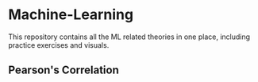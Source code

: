 # Machine-Learning
This repository contains all the ML related theories in one place, including practice exercises and visuals.

## Pearson's Correlation

